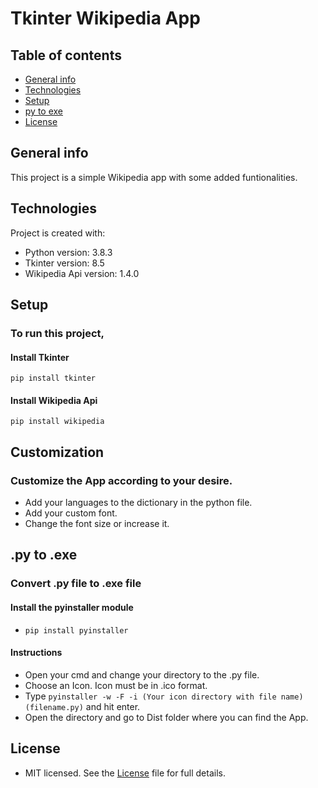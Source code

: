 # Tkinter Wikipedia App

## Table of contents
* [General info](#general-info)
* [Technologies](#technologies)
* [Setup](#setup)
* [py to exe](#py-to-exe)
* [License](#License)
## General info
This project is a simple Wikipedia app with some added funtionalities.
	
## Technologies
Project is created with:
* Python version: 3.8.3
* Tkinter version: 8.5
* Wikipedia Api version: 1.4.0
	
## Setup
### To run this project,
#### Install Tkinter
```
pip install tkinter
```
#### Install Wikipedia Api
```
pip install wikipedia
```

## Customization
### Customize the App according to your desire.
* Add your languages to the dictionary in the python file.
* Add your custom font.
* Change the font size or increase it.

## .py to .exe
### Convert .py file to .exe file
#### Install the pyinstaller module
* ```pip install pyinstaller```
#### Instructions
* Open your cmd and change your directory to the .py file.
* Choose an Icon. Icon must be in .ico format.
* Type ```pyinstaller -w -F -i (Your icon directory with file name) (filename.py)``` and hit enter.
* Open the directory and go to Dist folder where you can find the App.

## License
* MIT licensed. See the [License](Tkinter-Wikipedia_App/LICENSE) file for full details. 
